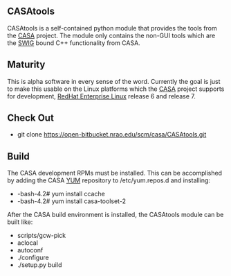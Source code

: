 
## CASAtools

CASAtools is a self-contained python module that provides the tools from the [CASA](http://casa.nrao.edu/) project. The module only contains the non-GUI tools which are the [SWIG](http://swig.org) bound C++ functionality from CASA.

## Maturity

This is alpha software in every sense of the word. Currently the goal is just to make this usable on the Linux platforms which the [CASA](http://casa.nrao.edu) project supports for development, [RedHat Enterprise Linux](https://www.redhat.com/en/technologies/linux-platforms/enterprise-linux) release 6 and release 7.

## Check Out

* git clone https://open-bitbucket.nrao.edu/scm/casa/CASAtools.git

## Build

The CASA development RPMs must be installed. This can be accomplished by adding the CASA [YUM](https://en.wikipedia.org/wiki/Yum_(.rpm)) repository to /etc/yum.repos.d and installing:

* -bash-4.2# yum install ccache
* -bash-4.2# yum install casa-toolset-2

After the CASA build environment is installed, the CASAtools module can be built like:

* scripts/gcw-pick
* aclocal
* autoconf
* ./configure
* ./setup.py build

